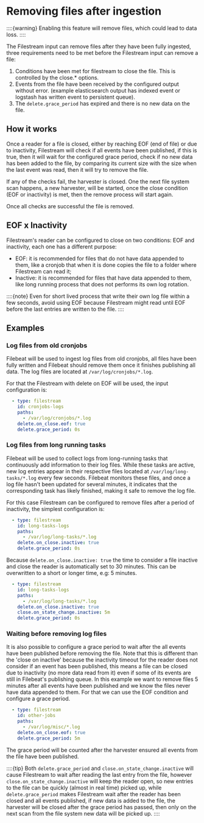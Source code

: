 # Removing files after ingestion

::::{warning}
Enabling this feature will remove files, which could lead to data loss.
::::

The Filestream input can remove files after they have been fully
ingested, three requirements need to be met before the Filestream
input can remove a file:
1. Conditions have been met for filestream to close the file. This is
   controlled by the close.* options.
2. Events from the file have been received by the configured output
   without error. (example elasticsearch output has indexed event or
   logstash has written event to persistent queue).
3. The `delete.grace_period` has expired and there is no new data on
   the file.

## How it works
Once a reader for a file is closed, either by reaching EOF (end of
file) or due to inactivity, Filestream will check if all events have
been published, if this is true, then it will wait for the configured
grace period, check if no new data has been added to the file, by
comparing its current size with the size when the last event was read,
then it will try to remove the file.

If any of the checks fail, the harvester is closed. One the next
file system scan happens, a new harvester, will be
started, once the close condition (EOF or inactivity) is met, then the
remove process will start again.

Once all checks are successful the file is removed.

## EOF x Inactivity
Filestream's reader can be configured to close on two conditions: EOF
and inactivity, each one has a different purpose:
 - EOF: it is recommended for files that do not have data appended to
   them, like a cronjob that when it is done copies the file to a
   folder where Filestream can read it;
 - Inactive: it is recommended for files that have data appended to
   them, like long running process that does not performs its own log
   rotation.
 
::::{note}
Even for short lived process that write their own log file within a
few seconds, avoid using EOF because Filestream might read until EOF
before the last entries are written to the file.
::::

## Examples
### Log files from old cronjobs
Filebeat will be used to ingest log files from old cronjobs, all files
have been fully written and Filebeat should remove them once it
finishes publishing all data. The log files are located at
`/var/log/cronjobs/*.log`.

For that the Filestream with delete on EOF will be used, the input
configuration is:
```yaml
  - type: filestream
    id: cronjobs-logs
    paths:
      - /var/log/cronjobs/*.log
    delete.on_close.eof: true
    delete.grace_period: 0s
```

### Log files from long running tasks
Filebeat will be used to collect logs from long-running tasks that
continuously add information to their log files. While these tasks are
active, new log entries appear in their respective files located at
`/var/log/long-tasks/*.log` every few seconds. Filebeat monitors these
files, and once a log file hasn't been updated for several minutes, it
indicates that the corresponding task has likely finished, making it
safe to remove the log file.

For this case Filestream can be configured to remove files after a
period of inactivity, the simplest configuration is:

```yaml
  - type: filestream
    id: long-tasks-logs
    paths:
      - /var/log/long-tasks/*.log
    delete.on_close.inactive: true
    delete.grace_period: 0s
```

Because `delete.on_close.inactive: true` the time to consider a file
inactive and close the reader is automatically set to 30 minutes. This
can be overwritten to a short or longer time, e.g: 5 minutes.

```yaml
  - type: filestream
    id: long-tasks-logs
    paths:
      - /var/log/long-tasks/*.log
    delete.on_close.inactive: true
    close.on_state_change.inactive: 5m
    delete.grace_period: 0s
```

### Waiting before removing log files
It is also possible to configure a grace period to wait after the
all events have been published before removing the file. Note that
this is different than the 'close on inactive' because the inactivity
timeout for the reader does not consider if an event has been
published, this means a file can be closed due to inactivity (no more
data read from it) even if some of its events are still in Filebeat's
publishing queue. In this example we want to remove files 5 minutes
after all events have been published and we know the files never have
data appended to them. For that we can use the EOF condition and
configure a grace period.

```yaml
  - type: filestream
    id: other-jobs
    paths:
      - /var/log/misc/*.log
    delete.on_close.eof: true
    delete.grace_period: 5m
```

The grace period will be counted after the harvester ensured all
events from the file have been published.

::::{tip}
Both `delete.grace_period` and `close.on_state_change.inactive` will
cause Filestream to wait after reading the last entry from the file,
however `close.on_state_change.inactive` will keep the reader open, so
new entries to the file can be quickly (almost in real time) picked
up, while `delete.grace_period` makes Filestream wait after the reader
has been closed and all events published, if new data is added to the
file, the harvester will be closed after the grace period has passed,
then only on the next scan from the file system new data will be
picked up.
::::
